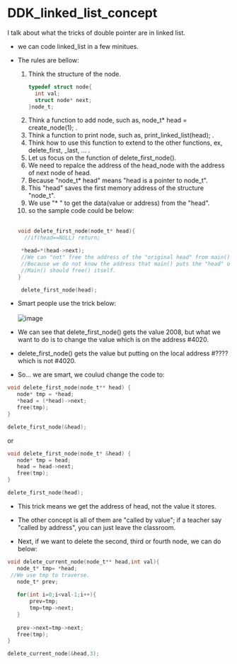 # DDK_linked_list_concept
I talk about what the tricks of double pointer are in linked list.

* we can code linked_list in a few minitues.
* The rules are bellow:
  1. Think the structure of the node.
      ```C
      typedef struct node{
        int val;
        struct node* next;
      }node_t;
      ```
  2. Think a function to add node, such as, node_t* head = create_node(1); .
  3. Think a function to print node, such as, print_linked_list(head); .
  4. Think how to use this function to extend to the other functions, ex, delete_first, \_last, ... .
  5. Let us focus on the function of delete_first_node().
  6. We need to repalce the address of the head_node with the address of next node of head.  
  7. Because "node_t* head" means "head is a pointer to node_t".
  8. This "head" saves the first memory address of the structure "node_t". 
  9. We use "* " to get the data(value or address) from the "head".
  10. so the sample code could be below: 
  <br></br>
     ```C
     void delete_first_node(node_t* head){
       //if(head==NULL) return;

      *head=*(head->next);
      //We can "not" free the address of the "original head" from main(). 
      //Because we do not know the address that main() puts the "head" on.
      //Main() should free() itself.
    }

      delete_first_node(head);
    ```
* Smart people use the trick below:<br>  
![image](https://user-images.githubusercontent.com/67073582/123205707-f86a0480-d4ec-11eb-8286-1bb575cbf1ca.png) <br>

* We can see that delete_first_node() gets the value 2008, but what we want to do is to change the value which is on the address #4020.
* delete_first_node() gets the value but putting on the local address #???? which is not #4020. 

* So... we are smart, we coulud change the code to:
 ```C
 void delete_first_node(node_t** head) {
    node* tmp = *head;
    *head = (*head)->next; 
    free(tmp); 
}

delete_first_node(&head);
```
or
 ```C
 void delete_first_node(node_t* &head) {
    node* tmp = head;
    head = head->next;   
    free(tmp); 
}

delete_first_node(head);
```
* This trick means we get the address of head, not the value it stores.
* The other concept is all of them are "called by value"; if a teacher say "called by address", you can just leave the classroom.<br>

* Next, if we want to delete the second, third or fourth node, we can do below:
 ```C
void delete_current_node(node_t** head,int val){
	node_t* tmp= *head;
  //We use tmp to traverse.
	node_t* prev;
	
	for(int i=0;i<val-1;i++){
		prev=tmp;
		tmp=tmp->next;
	}
	
	prev->next=tmp->next;
	free(tmp);
}

delete_current_node(&head,3);
```

  

